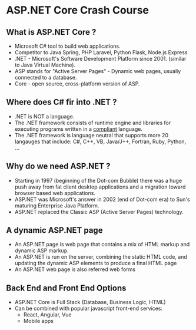 # ASP.NET Core Crash Course

## What is ASP.NET Core ?

* Microsoft C# tool to build web applications.
* Competitor to Java Spring, PHP Laravel, Python Flask, Node.js Express
* .NET - Microsoft's Software Development Platform since 2001. (similar to Java Virtual Machine).
* ASP stands for "Active Server Pages" - Dynamic web pages, usually connected to a database.
* Core - open source, cross-platform version of ASP.

## Where does C# fir into .NET ?

* .NET is NOT a language.
* The .NET framework consists of runtime engine and libraries for executing
programs written in a <u>compliant</u> language.
* The .NET framework is language neutral that supports more 20 langauges that include:
C#, C++, VB, Java/J++, Fortran, Ruby, Python, ...

## Why do we need ASP.NET ?

* Starting in 1997 (beginning of the Dot-com Bubble) there was a huge push away from fat client desktop applications and a migration toward browser based web applications.
* ASP.NET was Microsoft's answer in 2002 (end of Dot-com era) to Sun's maturing Enterprise Java Platform.
* ASP.NET replaced the Classic ASP (Active Server Pages) technology.

## A dynamic ASP.NET page

* An ASP.NET page is web page that contains a mix of HTML markup and dynamic ASP markup.
* An ASP.NET is run on the server, combining the static HTML code, and updating the dynamic ASP elements to produce a final HTML page
* An ASP.NET web page is also referred web forms

## Back End and Front End Options

* ASP.NET Core is Full Stack (Database, Business Logic, HTML)
* Can be combined with popular javascript front-end services:
    * React, Angular, Vue
    * Mobile apps
